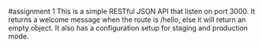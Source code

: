 #assignment 1
This is a simple RESTful JSON API that listen on port 3000.
It returns a welcome message when the route is /hello, else it will return an empty object.
It also has a configuration setup for staging and production mode.
